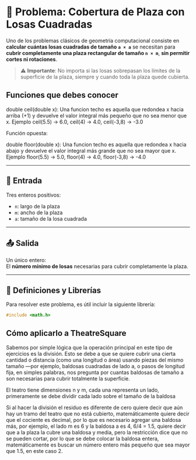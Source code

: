 # 🧱 Problema: Cobertura de Plaza con Losas Cuadradas

Uno de los problemas clásicos de geometría computacional consiste en **calcular cuántas losas cuadradas de tamaño `a × a`** se necesitan para **cubrir completamente una plaza rectangular de tamaño `n × m`**, **sin permitir cortes ni rotaciones**.  
> ⚠️ **Importante**: No importa si las losas sobrepasan los límites de la superficie de la plaza, siempre y cuando toda la plaza quede cubierta.

## Funciones que debes conocer
double ceil(double x): Una funcion techo es aquella que redondea x hacia arriba (+1) y devuelve el valor integral más pequeño que no sea menor que x. Ejemplo ceil(5.5) -> 6.0, ceil(4) -> 4.0, ceil(-3,8) -> -3.0

Función opuesta: 

double floor(double x): Una funcion techo es aquella que redondea x hacia abajo y devuelve el valor integral más grande que no sea mayor que x. Ejemplo floor(5.5) -> 5.0, floor(4) -> 4.0, floor(-3,8) -> -4.0

---

## 🧾 Entrada

Tres enteros positivos:

- `n`: largo de la plaza  
- `m`: ancho de la plaza  
- `a`: tamaño de la losa cuadrada

---

## 📤 Salida

Un único entero:  
El **número mínimo de losas** necesarias para cubrir completamente la plaza.

---

## 📘 Definiciones y Librerías

Para resolver este problema, es útil incluir la siguiente librería:

```cpp
#include <math.h>
```

## Cómo aplicarlo a TheatreSquare 

Sabemos por simple lógica que la operación principal en este tipo de ejercicios es la división. Esto se debe a que se quiere cubrir una cierta cantidad o distancia (como una longitud o área) usando piezas del mismo tamaño —por ejemplo, baldosas cuadradas de lado a, o pasos de longitud fija, en simples palabras, nos pregunta por cuantas baldosas de tamaño a son necesarias para cubrir totalmente la superficie.


El teatro tiene dimensiones  n y m, cada una representa un lado, primeramente se debe dividir cada lado sobre el tamaño de la baldosa 

Si al hacer la división el residuo es diferente de cero quiere decir que aún hay un tramo del teatro que no está cubierto, matemáticamente quiere decir que el cociente es decimal, por lo que es necesario agregar una baldosa más, por ejemplo, el lado m es 6 y la baldosa a es 4, 6/4 = 1.5, quiere decir que a la plaza la cubre una baldosa y media, pero la restricción dice que no se pueden cortar, por lo que se debe colocar la baldosa entera, matemáticamente es buscar un número entero más pequeño que sea mayor que 1.5, en este caso 2.


